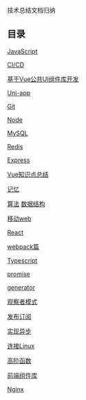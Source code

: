 <!--
 * @Author: DaiLinBo
 * @Date: 2019-08-04 23:50:40
 * @LastEditTime: 2021-12-22 22:11:57
 * @LastEditors: Aiden
 * @Description: 
 -->

技术总结文档归纳
## 目录

  [JavaScript](docs/javascript.md)

  [CI/CD](docs/ci-cd.md)
  
  [基于Vue公共UI组件库开发](docs/vue-library.md)

  [Uni-app](docs/uni-app.md)

  [Git](docs/git.md)

  [Node](docs/node.md)

  [MySQL](docs/mySql.md)

  [Redis](docs/redis.md)

  [Express](docs/express.md)

  [Vue知识点总结](docs/vue.md)

  [记忆](docs/memory.md)

  [算法](docs/arithmetic.md)
  [数据结构](docs/data-structure.md)

 [移动web](docs/mobile-web.md)

 [React](docs/react.md)

 [webpack篇](docs/webpack.md)

 [Typescript](docs/typescript.md)

 [promise](docs/promise.md)

 [generator](docs/generator.md)

 [观察者模式](docs/observer.md)

 [发布订阅](docs/publish-subscribe.md)

 [实现异步](docs/asynchronous.md)

 [连接Linux](docs/connect.md)

 [高阶函数](docs/highFun.md)

 [前端组件库](docs/libraries.md)

 [Nginx](docs/nginx.md)
